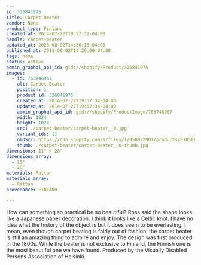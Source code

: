 ```yaml
---
id: 326841975
title: Carpet Beater
vendor: None
product_type: Finland
created_at: 2014-07-22T19:57:32-04:00
handle: carpet-beater
updated_at: 2023-08-02T14:36:18-04:00
published_at: 2011-06-02T14:29:00-04:00
tags: home
status: active
admin_graphql_api_id: gid://shopify/Product/326841975
images:
  - id: 763746967
    alt: Carpet Beater
    position: 1
    product_id: 326841975
    created_at: 2014-07-22T19:57:34-04:00
    updated_at: 2014-07-22T19:57:34-04:00
    admin_graphql_api_id: gid://shopify/ProductImage/763746967
    width: 1024
    height: 1024
    src: ./carpet-beater/carpet-beater__0.jpg
    variant_ids: []
    oldSrc: https://cdn.shopify.com/s/files/1/0589/2901/products/P1050816.jpeg?v=1406073454
    thumb: ./carpet-beater/carpet-beater__0-thumb.jpg
dimensions: 11" x 28"
dimensions_array:
  - 11"
  - 28"
materials: Rattan
materials_array:
  - Rattan
provenance: FINLAND

---
```


How can something so practical be so beautiful? Ross said the shape looks like a Japanese paper decoration. I think it looks like a Celtic knot. I have no idea what the history of the object is but it does seem to be everlasting. I mean, even though carpet beating is fairly out of fashion, the carpet beater is still an amazing thing to admire and enjoy. The design was first produced in the 1800s. While the beater is not exclusive to Finland, the Finnish one is the most beautiful one we have found. Produced by the Visually Disabled Persons Association of Helsinki.
